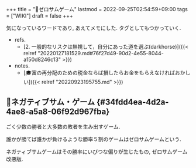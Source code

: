 +++
title = "📝ゼロサムゲーム"
lastmod = 2022-09-25T02:54:59+09:00
tags = ["WIKI"]
draft = false
+++

気になっているワードであり, あえてメモにした. タグとしてもつかっていく.

-   refs.
    -   [2. 一般的なリスクは無視して，自分にあった道を選ぶ(darkhorse)]({{< relref "20220127181529.md#76f27d49-90d2-4e55-8044-a150d8246c13" >}})
-   notes.
    -   [🎓富の再分配のための税金ならば損したらお金をもらえなければおかしい]({{< relref "20220923195755.md" >}})


## 📝ネガティブサム・ゲーム {#34fdd4ea-4d2a-4ae8-a5a8-06f92d967fba}

ごく少数の勝者と大多数の敗者を生み出すゲーム.

誰かが勝てば誰かが負けるような勝率５割のゲームはゼロサムゲームという.

ネガティブサムゲームはその勝率にいびつな偏りが生じたもの, ゼロサムゲーム改悪版.
